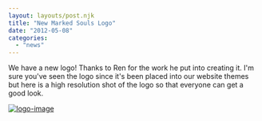 ```yaml
---
layout: layouts/post.njk
title: "New Marked Souls Logo"
date: "2012-05-08"
categories: 
  - "news"
---
```


We have a new logo! Thanks to Ren for the work he put into creating it. I'm sure you've seen the logo since it's been placed into our website themes but here is a high resolution shot of the logo so that everyone can get a good look.

[![logo-image](https://markedsoulsmks.files.wordpress.com/2012/05/logo-image.png?w=300)](https://markedsoulsmks.files.wordpress.com/2012/05/logo-image.png)
